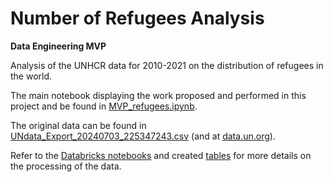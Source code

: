 # Number of Refugees Analysis
**Data Engineering MVP**

Analysis of the UNHCR data for 2010-2021 on the distribution of refugees in the world.

The main notebook displaying the work proposed and performed in this project and be found in [MVP_refugees.ipynb](https://github.com/estellasouza/Refugees_analysis/blob/main/MVP_refugees.ipynb).

The original data can be found in [UNdata_Export_20240703_225347243.csv](https://github.com/estellasouza/Refugees_analysis/blob/main/UNdata_Export_20240703_225347243.csv) (and at [data.un.org](http://data.un.org/Data.aspx?d=UNHCR&f=indID%3AType-Ref)).

Refer to the [Databricks notebooks](https://github.com/estellasouza/Refugees_analysis/tree/main/Databricks_notebooks) and created [tables](https://github.com/estellasouza/Refugees_analysis/tree/main/Databricks_tables) for more details on the processing of the data.
